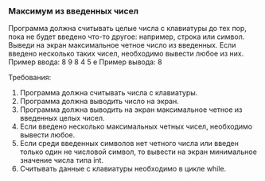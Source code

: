
### Максимум из введенных чисел

Программа должна считывать целые числа с клавиатуры до тех пор, пока не будет введено что-то другое: например, строка или символ.
Выведи на экран максимальное четное число из введенных. Если введено несколько таких чисел, необходимо вывести любое из них.
Пример ввода:
8
9
8
4
5
e
Пример вывода:
8


Требования:
1.	Программа должна считывать числа c клавиатуры.
2.	Программа должна выводить число на экран.
3.	Программа должна выводить на экран максимальное четное из введенных целых чисел.
4.	Если введено несколько максимальных четных чисел, необходимо вывести любое.
5.	Если среди введенных символов нет четного числа или введен только один не числовой символ, то вывести на экран минимальное значение числа типа int.
6.	Считывать данные с клавиатуры необходимо в цикле while.


